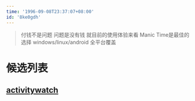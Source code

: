 ```yaml
---
time: '1996-09-08T23:37:07+08:00'
id: '8ke0gdh'
---
```


> 付钱不是问题 问题是没有钱
就目前的使用体验来看 Manic Time是最佳的选择 
windows/linux/android 全平台覆盖

# 候选列表
## [activitywatch](https://github.com/ActivityWatch/activitywatch)
